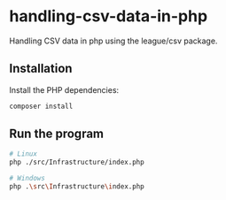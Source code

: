 # handling-csv-data-in-php

Handling CSV data in php using the league/csv package.

## Installation

Install the PHP dependencies:

```bash
composer install
```

## Run the program

```bash
# Linux
php ./src/Infrastructure/index.php

# Windows
php .\src\Infrastructure\index.php
```

